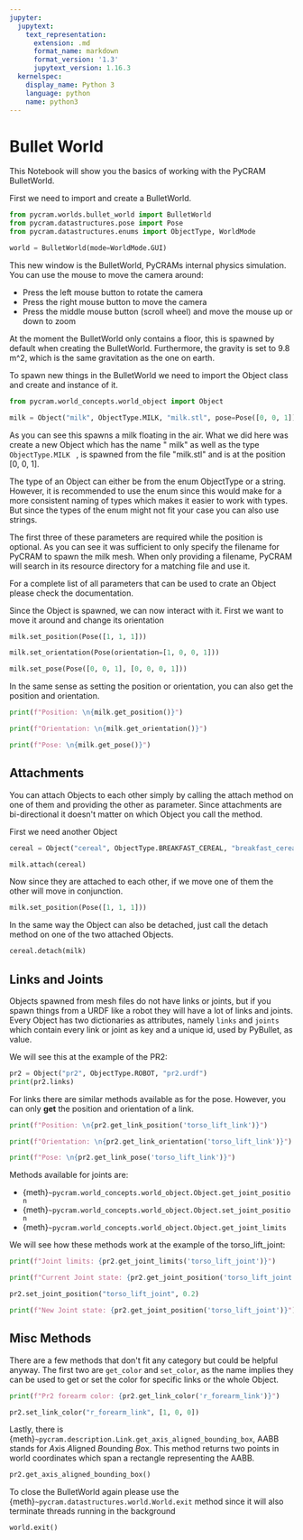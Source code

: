 ```yaml
---
jupyter:
  jupytext:
    text_representation:
      extension: .md
      format_name: markdown
      format_version: '1.3'
      jupytext_version: 1.16.3
  kernelspec:
    display_name: Python 3
    language: python
    name: python3
---
```


# Bullet World

This Notebook will show you the basics of working with the PyCRAM BulletWorld.

First we need to import and create a BulletWorld.

```python
from pycram.worlds.bullet_world import BulletWorld
from pycram.datastructures.pose import Pose
from pycram.datastructures.enums import ObjectType, WorldMode

world = BulletWorld(mode=WorldMode.GUI)
```

This new window is the BulletWorld, PyCRAMs internal physics simulation. You can use the mouse to move the camera
around:

* Press the left mouse button to rotate the camera
* Press the right mouse button to move the camera
* Press the middle mouse button (scroll wheel) and move the mouse up or down to zoom

At the moment the BulletWorld only contains a floor, this is spawned by default when creating the BulletWorld.
Furthermore, the gravity is set to 9.8 m^2, which is the same gravitation as the one on earth.

To spawn new things in the BulletWorld we need to import the Object class and create and instance of it.

```python
from pycram.world_concepts.world_object import Object

milk = Object("milk", ObjectType.MILK, "milk.stl", pose=Pose([0, 0, 1]))
```

<!-- #region -->
As you can see this spawns a milk floating in the air. What we did here was create a new Object which has the name "
milk" as well as the type ```ObjectType.MILK ``` , is spawned from the file "milk.stl" and is at the position [0, 0, 1].

The type of an Object can either be from the enum ObjectType or a string. However, it is recommended to use the enum
since this would make for a more consistent naming of types which makes it easier to work with types. But since the
types of the enum might not fit your case you can also use strings.

The first three of these parameters are required while the position is optional. As you can see it was sufficient to
only specify the filename for PyCRAM to spawn the milk mesh. When only providing a filename, PyCRAM will search in its
resource directory for a matching file and use it.

For a complete list of all parameters that can be used to crate an Object please check the documentation.

Since the Object is spawned, we can now interact with it. First we want to move it around and change its orientation
<!-- #endregion -->

```python
milk.set_position(Pose([1, 1, 1]))
```

```python
milk.set_orientation(Pose(orientation=[1, 0, 0, 1]))
```

```python
milk.set_pose(Pose([0, 0, 1], [0, 0, 0, 1]))
```

In the same sense as setting the position or orientation, you can also get the position and orientation.

```python
print(f"Position: \n{milk.get_position()}")

print(f"Orientation: \n{milk.get_orientation()}")

print(f"Pose: \n{milk.get_pose()}")
```

## Attachments

You can attach Objects to each other simply by calling the attach method on one of them and providing the other as
parameter. Since attachments are bi-directional it doesn't matter on which Object you call the method.

First we need another Object

```python
cereal = Object("cereal", ObjectType.BREAKFAST_CEREAL, "breakfast_cereal.stl", pose=Pose([1, 0, 1]))
```

```python
milk.attach(cereal)
```

Now since they are attached to each other, if we move one of them the other will move in conjunction.

```python
milk.set_position(Pose([1, 1, 1]))
```

In the same way the Object can also be detached, just call the detach method on one of the two attached Objects.

```python
cereal.detach(milk)
```

## Links and Joints

Objects spawned from mesh files do not have links or joints, but if you spawn things from a URDF like a robot they will
have a lot of links and joints. Every Object has two dictionaries as attributes, namely ```links``` and ```joints```
which contain every link or joint as key and a unique id, used by PyBullet, as value.

We will see this at the example of the PR2:

```python
pr2 = Object("pr2", ObjectType.ROBOT, "pr2.urdf")
print(pr2.links)
```

For links there are similar methods available as for the pose. However, you can only **get** the position and
orientation of a link.

```python
print(f"Position: \n{pr2.get_link_position('torso_lift_link')}")

print(f"Orientation: \n{pr2.get_link_orientation('torso_lift_link')}")

print(f"Pose: \n{pr2.get_link_pose('torso_lift_link')}")
```

Methods available for joints are:

* {meth}`~pycram.world_concepts.world_object.Object.get_joint_position`
* {meth}`~pycram.world_concepts.world_object.Object.set_joint_position`
* {meth}`~pycram.world_concepts.world_object.Object.get_joint_limits`

We will see how these methods work at the example of the torso_lift_joint:

```python
print(f"Joint limits: {pr2.get_joint_limits('torso_lift_joint')}")

print(f"Current Joint state: {pr2.get_joint_position('torso_lift_joint')}")

pr2.set_joint_position("torso_lift_joint", 0.2)

print(f"New Joint state: {pr2.get_joint_position('torso_lift_joint')}")
```

## Misc Methods

There are a few methods that don't fit any category but could be helpful anyway. The first two are ```get_color```
and ```set_color```, as the name implies they can be used to get or set the color for specific links or the whole
Object.

```python
print(f"Pr2 forearm color: {pr2.get_link_color('r_forearm_link')}")
```

```python
pr2.set_link_color("r_forearm_link", [1, 0, 0])
```

Lastly, there is {meth}`~pycram.description.Link.get_axis_aligned_bounding_box`, AABB stands for *A*xis *A*ligned *B*ounding *B*ox. This method returns two points in
world coordinates which span a rectangle representing the AABB.

```python
pr2.get_axis_aligned_bounding_box()
```

To close the BulletWorld again please use the {meth}`~pycram.datastructures.world.World.exit` method since it will also terminate threads running in the
background

```python
world.exit()
```
